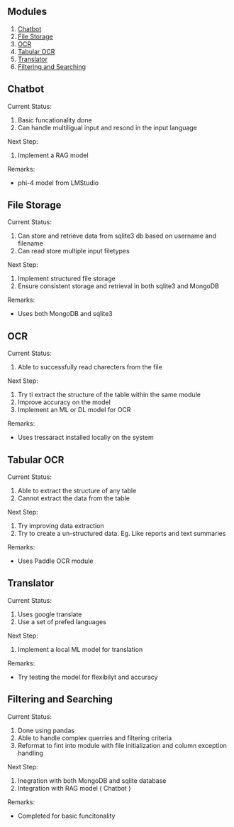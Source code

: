 ## Modules
1. [Chatbot](#chatbot)
2. [File Storage](#file-storage)
3. [OCR](#ocr)
4. [Tabular OCR](#tabular-ocr)
5. [Translator](#translator)
6. [Filtering and Searching](#filtering-and-searching)

## Chatbot
Current Status:
1. Basic funcationality done
2. Can handle multiligual input and resond in the input language

Next Step:
1. Implement a RAG model

Remarks:
- phi-4 model from LMStudio


## File Storage
Current Status:
1. Can store and retrieve data from sqlite3 db based on username and filename
2. Can read store multiple input filetypes

Next Step:
1. Implement structured file storage
2. Ensure consistent storage and retrieval in both sqlite3 and MongoDB

Remarks:
- Uses both MongoDB and sqlite3


## OCR
Current Status:
1. Able to successfully read charecters from the file

Next Step:
1. Try ti extract the structure of the table within the same module
2. Improve accuracy on the model
3. Implement an ML or DL model for OCR

Remarks:
- Uses tressaract installed locally on the system


## Tabular OCR
Current Status:
1. Able to extract the structure of any table
2. Cannot extract the data from the table

Next Step:
1. Try improving data extraction
2. Try to create a un-structured data. Eg. Like reports and text summaries

Remarks:
- Uses Paddle OCR module


## Translator
Current Status:
1. Uses google translate
2. Use a set of prefed languages

Next Step:
1. Implement a local ML model for translation

Remarks:
- Try testing the model for flexibilyt and accuracy


## Filtering and Searching
Current Status:
1. Done using pandas
2. Able to handle complex querries and filtering criteria
3. Reformat to fint into module with file initialization and column exception handling

Next Step:
1. Inegration with both MongoDB and sqlite database
2. Integration with RAG model ( Chatbot )

Remarks:
- Completed for basic funcitonality
